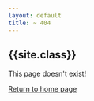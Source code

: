 ```yaml
---
layout: default
title: ~ 404
---
```


## {{site.class}}

This page doesn't exist!

[Return to home page]({{site.baseurl}}/)